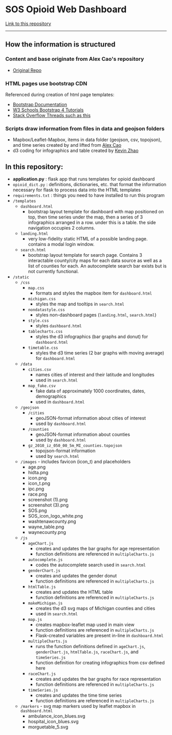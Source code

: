 # SOS Opioid Web Dashboard

[Link to this repository](https://github.com/choisteph/SOSFlaskDashboard)

---
## How the information is structured

### Content and base originate from Alex Cao's repository
  - [Original Repo](https://github.com/caocscar/opioid-web)

### HTML pages use bootstrap CDN
Referenced during creation of html page templates:
  - [Bootstrap Documentation](https://getbootstrap.com/docs/4.3/getting-started/introduction/)
  - [W3 Schools Bootstrap 4 Tutorials](https://www.w3schools.com/bootstrap4/bootstrap_get_started.asp)
  - [Stack Overflow Threads such as this](https://stackoverflow.com/questions/29258382/bootstrap-align-divs-to-top-middle-and-bottom)

### Scripts draw information from files in data and geojson folders
  - Mapbox/Leaflet-Mapbox, items in data folder (geojson, csv, topojson), and time series created by and lifted from [Alex Cao](https://github.com/caocscar)
  - d3 coding for infographics and table created by [Kevin Zhao](https://github.com/kevinzhao07)


## In this repository:
- **application.py** : flask app that runs templates for opioid dashboard
- `opioid_dict.py` : definitions, dictionaries, etc. that format the information necessary for flask to process data into the HTML templates
- `requirements.txt` : things you need to have installed to run this program
- `/templates`
    - `dashboard.html`
        - bootstrap layout template for dashboard with map positioned on top, then time series under the map, then a series of 3 infographics arranged in a row. under this is a table. the side navigation occupies 2 columns.
    - `landing.html`
        - very low-fidelity static HTML of a possible landing page. contains a modal login window.
    - `search.html`
        - bootstrap layout template for search page. Contains 3 interactable county/city maps for each data source as well as a list of counties for each. An autocomplete search bar exists but is not currently functional.
- `/static`
    - `/css`
        - `map.css`
            - formats and styles the mapbox item for `dashboard.html`
        - `michigan.css`
            - styles the map and tooltips in `search.html`
        - `nondatastyle.css`
            - styles non-dashboard pages (`landing.html`, `search.html`)
        - `style.css`
            - styles `dashboard.html`
        - `tablecharts.css`
            - styles the d3 infographics (bar graphs and donut) for `dashboard.html`
        - `timetable.css`
            - styles the d3 time series (2 bar graphs with moving average) for `dashboard.html`
    - `/data`
        - `cities.csv`
            - names cities of interest and their latitude and longitudes
            - used in `search.html`
        - `map_fake.csv`
            - fake data of approximately 1000 coordinates, dates, demographics
            - used in `dashboard.html`
    - `/geojson`
        - `/cities`
            - geoJSON-format information about cities of interest
            - used by `dashboard.html`
        - `/counties`
            - geoJSON-format information about counties
            - used by `dashboard.html`
        - `gz_2010_iz_050_00_5m_MI_counties.topojson`
            - topojson-format information
            - used by `search.html`
    - `/images` - includes favicon (icon_t) and placeholders
        - age.png
        - hidta.png
        - icon.png
        - icon_t.png
        - ipc.png
        - race.png
        - screenshot (1).png
        - screenshot (3).png
        - SOS.png
        - SOS_icon_logo_white.png
        - washtenawcounty.png
        - wayne_table.png
        - waynecounty.png
    - `/js`
        - `ageChart.js`
            - creates and updates the bar graphs for age representation
            - function definitions are referenced in `multipleCharts.js`
        - `autocomplete.js`
            - codes the autocomplete search used in `search.html`
        - `genderChart.js`
            - creates and updates the gender donut
            - function definitions are referenced in `multipleCharts.js`
        - `htmlTable.js`
            - creates and updates the HTML table
            - function definitions are referenced in `multipleCharts.js`        
        - `makeMichigan.js`
            - creates the d3 svg maps of Michigan counties and cities
            - used in `search.html`
        - `map.js`
            - creates mapbox-leaflet map used in main view
            - function definitions are referenced in `multipleCharts.js`
            - Flask-created variables are present in-line in `dashboard.html`
        - `multipleCharts.js`
            - runs the function definitions defined in `ageChart.js`, `genderChart.js`, `htmlTable.js`, `raceChart.js`, and `timeSeries.js`
            - function definition for creating infographics from csv defined here
        - `raceChart.js`
            - creates and updates the bar graphs for race representation
            - function definitions are referenced in `multipleCharts.js`
        - `timeSeries.js`
            - creates and updates the time time series
            - function definitions are referenced in `multipleCharts.js`
    - `/markers` - svg map markers used by leaflet mapbox in `dashboard.html`
        - ambulance_icon_blues.svg
        - hospital_icon_blues.svg
        - morguetable_5.svg
